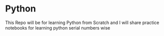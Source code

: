 # Python
This Repo will be for learning Python from Scratch and I will share practice notebooks  for learning python  serial numbers wise
